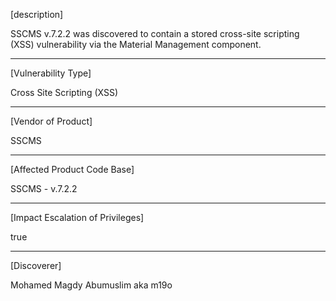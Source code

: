 [description]
 
 SSCMS v.7.2.2 was discovered to contain a stored cross-site scripting (XSS)
 vulnerability via the Material Management component.

 ------------------------------------------

 [Vulnerability Type]
 
 Cross Site Scripting (XSS)

 ------------------------------------------
 [Vendor of Product]
 
 SSCMS

 ------------------------------------------

 [Affected Product Code Base]
 
 SSCMS - v.7.2.2

 ------------------------------------------

 [Impact Escalation of Privileges]
 
 true

 ------------------------------------------
 [Discoverer]
 
 Mohamed Magdy Abumuslim aka m19o

